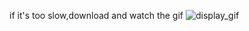 if it's too slow,download and watch the gif
![display_gif](https://github.com/Regioking/Android_weatheUpdate/blob/master/weather.gif)
